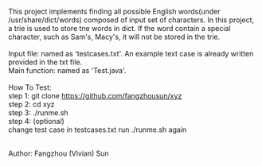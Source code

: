 This project implements finding all possible English words(under /usr/share/dict/words) composed of input set of characters. In this project, a trie is used to store tne words in dict. If the word contain a special character, such as Sam's, Macy's, it will not be stored in the trie. <br /><br />
Input file: named as 'testcases.txt'. An example text case is already written provided in the txt file. <br />
Main function: named as 'Test.java'. <br /> <br />
How To Test:<br>
step 1: git clone https://github.com/fangzhousun/xyz <br>
step 2: cd xyz  <br>
step 3: ./runme.sh <br>
step 4: (optional)   <br>
change test case in testcases.txt
run ./runme.sh again <br><br>

Author: Fangzhou (Vivian) Sun
